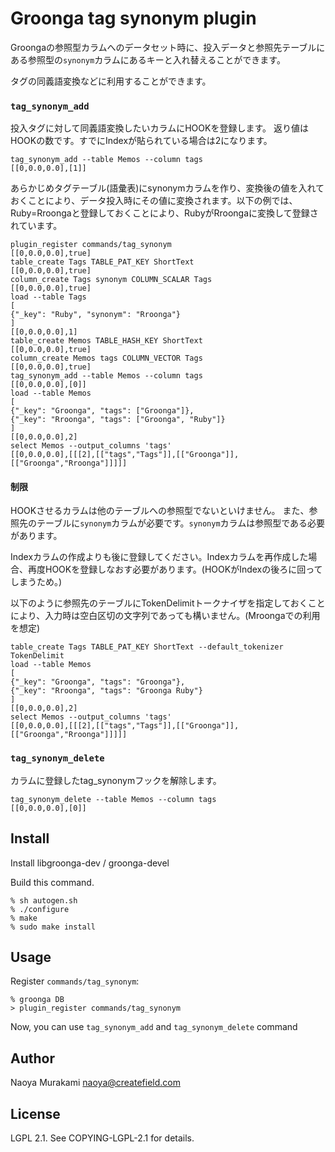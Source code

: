# Groonga tag synonym plugin

Groongaの参照型カラムへのデータセット時に、投入データと参照先テーブルにある参照型の``synonym``カラムにあるキーと入れ替えることができます。

タグの同義語変換などに利用することができます。

### ```tag_synonym_add```

投入タグに対して同義語変換したいカラムにHOOKを登録します。
返り値はHOOKの数です。すでにIndexが貼られている場合は2になります。

```
tag_synonym_add --table Memos --column tags
[[0,0.0,0.0],[1]]
```

あらかじめタグテーブル(語彙表)にsynonymカラムを作り、変換後の値を入れておくことにより、データ投入時にその値に変換されます。以下の例では、Ruby=Rroongaと登録しておくことにより、RubyがRroongaに変換して登録されています。

```
plugin_register commands/tag_synonym
[[0,0.0,0.0],true]
table_create Tags TABLE_PAT_KEY ShortText
[[0,0.0,0.0],true]
column_create Tags synonym COLUMN_SCALAR Tags
[[0,0.0,0.0],true]
load --table Tags
[
{"_key": "Ruby", "synonym": "Rroonga"}
]
[[0,0.0,0.0],1]
table_create Memos TABLE_HASH_KEY ShortText
[[0,0.0,0.0],true]
column_create Memos tags COLUMN_VECTOR Tags
[[0,0.0,0.0],true]
tag_synonym_add --table Memos --column tags
[[0,0.0,0.0],[0]]
load --table Memos
[
{"_key": "Groonga", "tags": ["Groonga"]},
{"_key": "Rroonga", "tags": ["Groonga", "Ruby"]}
]
[[0,0.0,0.0],2]
select Memos --output_columns 'tags'
[[0,0.0,0.0],[[[2],[["tags","Tags"]],[["Groonga"]],[["Groonga","Rroonga"]]]]]
```

#### 制限
HOOKさせるカラムは他のテーブルへの参照型でないといけません。
また、参照先のテーブルに``synonym``カラムが必要です。``synonym``カラムは参照型である必要があります。

Indexカラムの作成よりも後に登録してください。Indexカラムを再作成した場合、再度HOOKを登録しなおす必要があります。(HOOKがIndexの後ろに回ってしまうため。)

以下のように参照先のテーブルにTokenDelimitトークナイザを指定しておくことにより、入力時は空白区切の文字列であっても構いません。(Mroongaでの利用を想定)

```
table_create Tags TABLE_PAT_KEY ShortText --default_tokenizer TokenDelimit
load --table Memos
[
{"_key": "Groonga", "tags": "Groonga"},
{"_key": "Rroonga", "tags": "Groonga Ruby"}
]
[[0,0.0,0.0],2]
select Memos --output_columns 'tags'
[[0,0.0,0.0],[[[2],[["tags","Tags"]],[["Groonga"]],[["Groonga","Rroonga"]]]]]
```

### ```tag_synonym_delete```
カラムに登録したtag_synonymフックを解除します。

```
tag_synonym_delete --table Memos --column tags
[[0,0.0,0.0],[0]]
```


## Install

Install libgroonga-dev / groonga-devel

Build this command.

    % sh autogen.sh
    % ./configure
    % make
    % sudo make install

## Usage

Register `commands/tag_synonym`:

    % groonga DB
    > plugin_register commands/tag_synonym

Now, you can use `tag_synonym_add` and `tag_synonym_delete` command

## Author

Naoya Murakami naoya@createfield.com

## License

LGPL 2.1. See COPYING-LGPL-2.1 for details.
